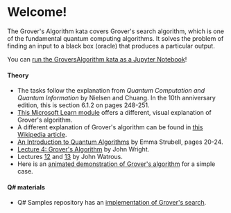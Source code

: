 # Welcome!

The Grover's Algorithm kata covers Grover's search algorithm, which is one of the fundamental quantum computing algorithms.
It solves the problem of finding an input to a black box (oracle) that produces a particular output.

You can [run the GroversAlgorithm kata as a Jupyter Notebook](https://mybinder.org/v2/gh/Microsoft/QuantumKatas/main?filepath=GroversAlgorithm%2FGroversAlgorithm.ipynb)!

#### Theory
* The tasks follow the explanation from *Quantum Computation and Quantum Information* by Nielsen and Chuang.
  In the 10th anniversary edition, this is section 6.1.2 on pages 248-251.
* [This Microsoft Learn module](https://docs.microsoft.com/en-us/learn/modules/solve-graph-coloring-problems-grovers-search/) offers a different, visual explanation of Grover's algorithm.
* A different explanation of Grover's algorithm can be found in 
  [this Wikipedia article](https://en.wikipedia.org/wiki/Grover%27s_algorithm).
* [An Introduction to Quantum Algorithms](https://people.cs.umass.edu/~strubell/doc/quantum_tutorial.pdf) by Emma Strubell, pages 20-24.
* [Lecture 4: Grover's Algorithm](https://www.cs.cmu.edu/~odonnell/quantum15/lecture04.pdf) by John Wright.
* Lectures [12](https://cs.uwaterloo.ca/~watrous/QC-notes/QC-notes.12.pdf) and [13](https://cs.uwaterloo.ca/~watrous/QC-notes/QC-notes.13.pdf) by John Watrous.
* Here is an [animated demonstration of Grover's algorithm](http://davidbkemp.github.io/animated-qubits/grover.html) for a simple case.

#### Q# materials

* Q# Samples repository has an [implementation of Grover's search](https://github.com/microsoft/Quantum/tree/main/samples/algorithms/database-search).
